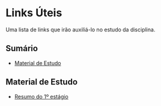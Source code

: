 # Links Úteis

Uma lista de links que irão auxiliá-lo no estudo da disciplina.

## Sumário

- [Material de Estudo](#material-de-estudo)

## Material de Estudo

- [Resumo do 1º estágio](https://drive.google.com/file/d/1mQE1SHYB_IWCHuLpm4Fp3Kn4DhN0nQzT/view?usp=sharing)